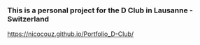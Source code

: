 ### This is a personal project for the D Club in Lausanne - Switzerland 

https://nicocouz.github.io/Portfolio_D-Club/ 
